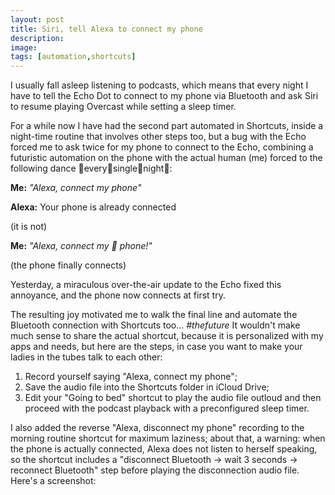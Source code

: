```yaml
---
layout: post
title: Siri, tell Alexa to connect my phone
description:
image:
tags: [automation,shortcuts]
---
```

I usually fall asleep listening to podcasts, which means that every night I have to tell the Echo Dot to connect to my phone via Bluetooth and ask Siri to resume playing Overcast while setting a sleep timer.

For a while now I have had the second part automated in Shortcuts, inside a night-time routine that involves other steps too, but a bug with the Echo forced me to ask twice for my phone to connect to the Echo, combining a futuristic automation on the phone with the actual human (me) forced to the following dance 👏every👏single👏night👏:

**Me:** *"Alexa, connect my phone"*

**Alexa:** Your phone is already connected

(it is not)

**Me:** *"Alexa, connect my 🤬 phone!"*

(the phone finally connects)


Yesterday, a miraculous over-the-air update to the Echo fixed this annoyance, and the phone now connects at first try.

The resulting joy motivated me to walk the final line and automate the Bluetooth connection with Shortcuts too... *#thefuture*
It wouldn't make much sense to share the actual shortcut, because it is personalized with my apps and needs, but here are the steps, in case you want to make your ladies in the tubes talk to each other:

1. Record yourself saying "Alexa, connect my phone";
2. Save the audio file into the Shortcuts folder in iCloud Drive;
3. Edit your "Going to bed" shortcut to play the audio file outloud and then proceed with the podcast playback with a preconfigured sleep timer.

I also added the reverse "Alexa, disconnect my phone" recording to the morning routine shortcut for maximum laziness; about that, a warning: when the phone is actually connected, Alexa does not listen to herself speaking, so the shortcut includes a "disconnect Bluetooth -> wait 3 seconds -> reconnect Bluetooth" step before playing the disconnection audio file. Here's a screenshot:

<p align="center">
	<img src="{{ site.baseurl }}/assets/images/blog/2019-05-24-siri_tell_alexa_to_connect_my_phone_via_bluetooth_with_shortcuts/siri-talk-to-alexa.PNG" alt="" data-position="center center" />
</p>